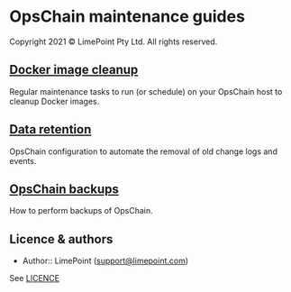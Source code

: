 # OpsChain maintenance guides

Copyright 2021 © LimePoint Pty Ltd. All rights reserved.

## [Docker image cleanup](docker_image_cleanup.md)

Regular maintenance tasks to run (or schedule) on your OpsChain host to cleanup Docker images.

## [Data retention](data_retention.md)

OpsChain configuration to automate the removal of old change logs and events.

## [OpsChain backups](backups.md)

How to perform backups of OpsChain.

## Licence & authors

- Author:: LimePoint (support@limepoint.com)

See [LICENCE](/LICENCE.md)
